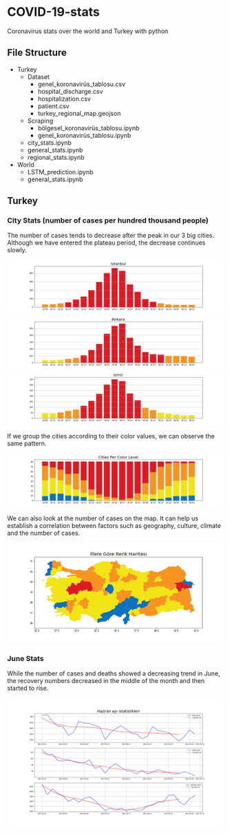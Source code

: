 # COVID-19-stats
Coronavirus stats over the world and Turkey with python

## File Structure

* Turkey
  * Dataset
    * genel_koronavirüs_tablosu.csv
    * hospital_discharge.csv
    * hospitalization.csv
    * patient.csv
    * turkey_regional_map.geojson
  * Scraping
    * bölgesel_koronavirüs_tablosu.ipynb
    * genel_koronavirüs_tablosu.ipynb
  * city_stats.ipynb
  * general_stats.ipynb
  * regional_stats.ipynb
* World
  * LSTM_prediction.ipynb
  * general_stats.ipynb
 
## Turkey
### City Stats (number of cases per hundred thousand people)

The number of cases tends to decrease after the peak in our 3 big cities. Although we have entered the plateau period, the decrease continues slowly.

![alt text](media/istanbul.png)
![alt text](media/ankara.png)
![alt text](media/izmir.png)

If we group the cities according to their color values, we can observe the same pattern.

![alt text](media/cities.png)

We can also look at the number of cases on the map. It can help us establish a correlation between factors such as geography, culture, climate and the number of cases.

![alt text](media/colormap.png)

### June Stats

While the number of cases and deaths showed a decreasing trend in June, the recovery numbers decreased in the middle of the month and then started to rise.

![alt text](media/june_stats.png)
